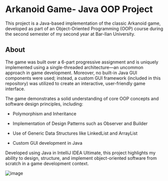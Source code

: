 # Arkanoid Game- Java OOP Project
This project is a Java-based implementation of the classic Arkanoid game, developed as part of an Object-Oriented Programming (OOP) course during the second semester of my second year at Bar-Ilan University.

## About
The game was built over a 6-part progressive assignment and is uniquely implemented using a single-threaded architecture—an uncommon approach in game development. 
Moreover, no built-in Java GUI components were used; instead, a custom GUI framework (included in this repository) was utilized to create an interactive, user-friendly game interface.

The game demonstrates a solid understanding of core OOP concepts and software design principles, including:

- Polymorphism and Inheritance

- Implementation of Design Patterns such as Observer and Builder

- Use of Generic Data Structures like LinkedList and ArrayList

- Custom GUI development in Java

Developed using Java in IntelliJ IDEA Ultimate, this project highlights my ability to design, structure, and implement object-oriented software from scratch in a game development context.

![image](https://github.com/user-attachments/assets/376e9d61-b7e8-43d2-907f-fcf64765fc1a)


